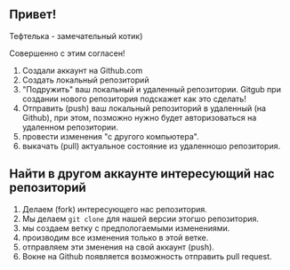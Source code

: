 ## Привет!

Тефтелька - замечательный котик)


Совершенно с этим согласен!

1. Создали аккаунт на Github.com
2. Создать локальный репозиторий
3. "Подружить" ваш локальный и удаленный репозитории. Gitgub при создании нового репозитория подскажет как это сделать!
4. Отправить (push) ваш локальный репозиторий в удаленный (на Github), при этом, позможно нужно будет авторизоваться на удаленном репозитории.
5. провести изменения "с другого компьютера".
6. выкачать (pull) актуальное состояние из удаленношо репозитория.

## Найти в другом аккаунте интересующий нас репозиторий

1. Делаем (fork) интересующего нас репозитория.
2. Мы делаем `git clone` для нашей версии этогшо репозитория.
3. мы создаем ветку с предпологаемыми изменениями.
4. производим все изменения только в этой ветке.
5. отправляем эти зменения на свой аккаунт (push).
6. Вокне на Github появляется возможность отправить pull request.